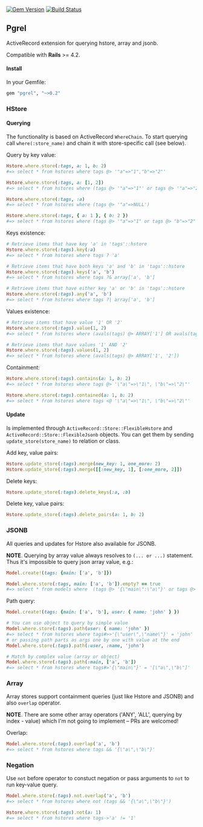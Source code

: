 [![Gem Version](https://badge.fury.io/rb/pgrel.svg)](https://rubygems.org/gems/pgrel) [![Build Status](https://travis-ci.org/palkan/pgrel.svg?branch=master)](https://travis-ci.org/palkan/pgrel)

## Pgrel

ActiveRecord extension for querying hstore, array and jsonb.

Compatible with **Rails** >= 4.2.

#### Install

In your Gemfile:

```ruby
gem "pgrel", "~>0.2"
```

### HStore

#### Querying

The functionality is based on ActiveRecord `WhereChain`. 
To start querying call `where(:store_name)` and chain it with store-specific call (see below).

Query by key value:

```ruby
Hstore.where.store(:tags, a: 1, b: 2)
#=> select * from hstores where tags @> '"a"=>"1","b"=>"2"'

Hstore.where.store(:tags, a: [1, 2])
#=> select * from hstores where (tags @> '"a"=>"1"' or tags @> '"a"=>"2"')

Hstore.where.store(:tags, :a)
#=> select * from hstores where (tags @> '"a"=>NULL')

Hstore.where.store(:tags, { a: 1 }, { b: 2 })
#=> select * from hstores where (tags @> '"a"=>"1" or tags @> "b"=>"2"')
```

Keys existence:

```ruby
# Retrieve items that have key 'a' in 'tags'::hstore
Hstore.where.store(:tags).key(:a)
#=> select * from hstores where tags ? 'a'

# Retrieve items that have both keys 'a' and 'b' in 'tags'::hstore
Hstore.where.store(:tags).keys('a', 'b')
#=> select * from hstores where tags ?& array['a', 'b']

# Retrieve items that have either key 'a' or 'b' in 'tags'::hstore
Hstore.where.store(:tags).any('a', 'b')
#=> select * from hstores where tags ?| array['a', 'b']
```

Values existence:

```ruby
# Retrieve items that have value '1' OR '2'
Hstore.where.store(:tags).value(1, 2)
#=> select * from hstores where (avals(tags) @> ARRAY['1'] OR avals(tags) @> ARRAY['2'] )

# Retrieve items that have values '1' AND '2'
Hstore.where.store(:tags).values(1, 2)
#=> select * from hstores where (avals(tags) @> ARRAY['1', '2'])
```

Containment:

```ruby
Hstore.where.store(:tags).contains(a: 1, b: 2)
#=> select * from hstores where tags @> '\"a\"=>\"1\", \"b\"=>\"2\"'

Hstore.where.store(:tags).contained(a: 1, b: 2)
#=> select * from hstores where tags <@ '\"a\"=>\"1\", \"b\"=>\"2\"'
```

#### Update

Is implemented through `ActiveRecord::Store::FlexibleHstore` and `ActiveRecord::Store::FlexibleJsonb`
objects. You can get them by sending `update_store(store_name)` to relation or class.

Add key, value pairs:

```ruby
Hstore.update_store(:tags).merge(new_key: 1, one_more: 2)
Hstore.update_store(:tags).merge([[:new_key, 1], [:one_more, 2]])
```

Delete keys:

```ruby
Hstore.update_store(:tags).delete_keys(:a, :b)
```

Delete key, value pairs:

```ruby
Hstore.update_store(:tags).delete_pairs(a: 1, b: 2)
```

### JSONB

All queries and updates for Hstore also available for JSONB.

**NOTE**. Querying by array value always resolves to `(... or ...)` statement. 
Thus it's impossible to query json array value, e.g.:

```ruby
Model.create!(tags: {main: ['a', 'b']})

Model.where.store(:tags, main: ['a', 'b']).empty? == true
#=> select * from models where  (tags @> '{\"main\":\"a\"}' or tags @> '{\"main\":\"b\"}')
```

Path query:

```ruby
Model.create!(tags: {main: ['a', 'b'], user: { name: 'john' } })

# You can use object to query by simple value
Model.where.store(:tags).path(user: { name: 'john' })
#=> select * from hstores where tags#>>'{\"user\",\"name\"}' = 'john'
# or passing path parts as args one by one with value at the end
Model.where.store(:tags).path(:user, :name, 'john')

# Match by complex value (array or object)
Model.where.store(:tags).path(:main, ['a', 'b'])
#=> select * from hstores where tags#>'{\"main\"}' = '[\"a\",\"b\"]'
```

### Array

Array stores support containment queries (just like Hstore and JSONB) and also `overlap` operator.

**NOTE**. There are some other array operators ('ANY', 'ALL', querying by index - value) which I'm not going to implement – PRs are welcomed!

Overlap:
```ruby
Model.where.store(:tags).overlap('a', 'b')
#=> select * from hstores where tags && '{\"a\",\"b\"}'
```

### Negation

Use `not` before operator to constuct negation or pass arguments to `not` to run key-value query.

```ruby
Model.where.store(:tags).not.overlap('a', 'b')
#=> select * from hstores where not (tags && '{\"a\",\"b\"}')

Hstore.where.store(:tags).not(a: 1)
#=> select * from hstores where tags->'a' != '1'
```

